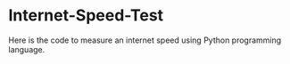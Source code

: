 # Internet-Speed-Test
Here is the code to measure an internet speed using Python programming language.
